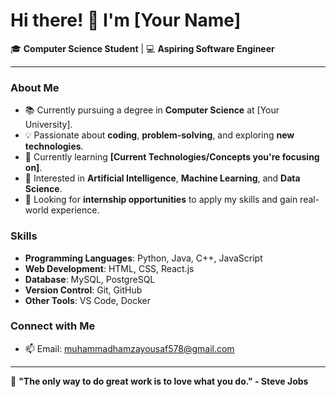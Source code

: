 # Hi there! 👋 I'm [Your Name] 

🎓 **Computer Science Student** | 💻 **Aspiring Software Engineer**

---

### About Me

- 📚 Currently pursuing a degree in **Computer Science** at [Your University].
- 💡 Passionate about **coding**, **problem-solving**, and exploring **new technologies**.
- 🌱 Currently learning **[Current Technologies/Concepts you're focusing on]**.
- 🤖 Interested in **Artificial Intelligence**, **Machine Learning**, and **Data Science**.
- 🚀 Looking for **internship opportunities** to apply my skills and gain real-world experience.

### Skills

- **Programming Languages**: Python, Java, C++, JavaScript
- **Web Development**: HTML, CSS, React.js
- **Database**: MySQL, PostgreSQL
- **Version Control**: Git, GitHub
- **Other Tools**: VS Code, Docker

### Connect with Me

- 📫 Email: muhammadhamzayousaf578@gmail.com

---

🌟 **"The only way to do great work is to love what you do." - Steve Jobs**
